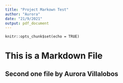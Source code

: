 ```yaml
---
title: "Project Markown Test"
author: "Aurora"
date: "21/9/2021"
output: pdf_document
---
```


```{r setup, include=FALSE}
knitr::opts_chunk$set(echo = TRUE)
```

# This is a Markdown File

## Second one file by Aurora Villalobos 